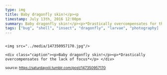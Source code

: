 ```yaml
---
type: img
title: Baby dragonfly skin!</p><p
timestamp: July 13th, 2016 12:00pm
summary: Baby dragonfly skin!</p><p>*Drastically overcompensates for the lack of focus*</p> 
tags: ["bug", "shell", "insect", "dragonfly", "larvae", "photography]
---
```


                
                
                
                                                                                        <img src="../media/147350957170.jpg"/>
                                                                                          <div class="caption"><p>Baby dragonfly skin!</p><p>*Drastically overcompensates for the lack of focus*</p> </div>
                                    
                
                
                
                
                                
<small>source: https://saturdayxiii.tumblr.com/post/147350957170</small>